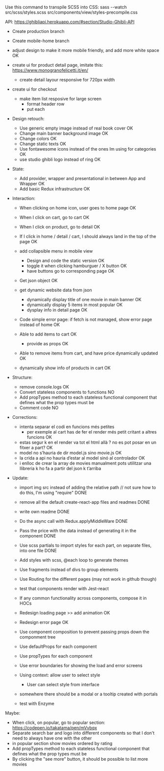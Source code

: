 Use this command to transpile SCSS into CSS: sass --watch src/scss/styles.scss src/components/view/styles-precompile.css

API: https://ghibliapi.herokuapp.com/#section/Studio-Ghibli-API

- Create production branch
- Create mobile-home branch

- adjust design to make it more mobile friendly, and add more white space OK
- create ui for product detail page, imitate this: https://www.monogranofelicetti.it/en/
  - create detail layour responsive for 720px width
- create ui for checkout

  - make item list resposive for large screen
    - format header row
    - put each

- Design retouch:

  - Use generic empty image instead of real book cover OK
  - Change main banner background image OK
  - Change colors OK
  - Change static texts OK
  - Use fontawesome icons instead of the ones Im using for categories OK
  - use studio ghibli logo instead of ring OK

- State:

  - Add provider, wrapper and presentational in between App and Wrapper OK
  - Add basic Redux infrastructure OK

- Interaction:

  - When clicking on home icon, user goes to home page OK
  - When I click on cart, go to cart OK
  - When I click on product, go to detail OK
  - If I click in home / detail / cart, I should always land in the top of the page OK

  - add collapsible menu in mobile view

    - Design and code the static version OK
    - toggle it when clicking hamburguer / X button OK
    - have buttons go to corresponding page OK

  - Get json object OK
  - get dynamic website data from json

    - dynamically display title of one movie in main banner OK
    - dynamically display 5 items in most popular OK
    - dysplay info in detail page OK

  - Code simple error page: if fetch is not managed, show error page instead of home OK

  - Able to add items to cart OK
    - provide as props OK
  - Able to remove items from cart, and have price dynamically updated OK
  - dynamically show info of products in cart OK

- Structure:

  - remove console.logs OK
  - Convert stateless components to functions NO
  - Add propTypes method to each stateless functional component that defines what the prop types must be
  - Comment code NO

- Corrections:

  - intenta separar el codi en funcions més petites
    - per exemple al cart has de fer el render més petit critant a altres funcions OK
  - estas segur k en el render va tot el html allà ? no es pot posar en un fitxer a part? OK
  - model no s’hauria de dir model.js sino movie.js OK
  - la crida a api no hauria d’estar al model sinó al controlador OK
  - i enlloc de crear la array de movies manualment pots utilitzar una llibreria k ho fa a partir del json k t’arriba

- Update:

  - import img src instead of adding the relative path // not sure how to do this, I'm using "require" DONE
  - remove all the default create-react-app files and readmes DONE
  - write own readme DONE
  - Do the async call with Redux.applyMiddleWare DONE
  - Pass the price with the data instead of generating it in the component DONE

  - Use scss partials to import styles for each part, on separate files, into one file DONE
  - Add styles with scss, @each loop to generate themes

  - Use fragments instead of divs to group elements

  * Use Routing for the different pages (may not work in github though)

  * test that components render with Jest-react

  - If any common functionality across components, compose it in HOCs

  - Redesign loading page >> add animation OK
  - Redesign error page OK

  - Use component composition to prevent passing props down the componment tree

  - Use defaultProps for each component
  - Use propTypes for each component

  * Use error boundaries for showing the load and error screens

  * Using context: allow user to select style
    - User can select style from interface
  * somewhere there should be a modal or a tooltip created with portals

  * test with Enzyme

Maybe:

- When click, on popular, go to popular section: https://codepen.io/takatama/pen/mVvbqx
- Separate search bar and logo into different components so that I don't need to always have one with the other
- in popular section show movies ordered by rating
- Add propTypes method to each stateless functional component that defines what the prop types must be
- By clicking the "see more" button, it should be possible to list more movies
